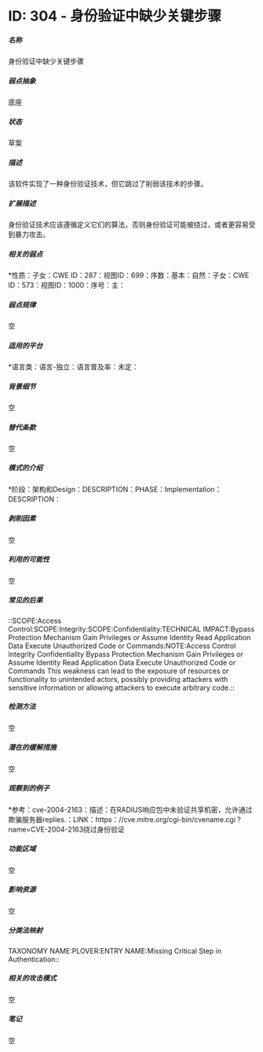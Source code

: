 # ID: 304 - 身份验证中缺少关键步骤
<h5>名称</h5>身份验证中缺少关键步骤
<h5>弱点抽象</h5>底座
<h5>状态</h5>草案
<h5>描述</h5>该软件实现了一种身份验证技术，但它跳过了削弱该技术的步骤。
<h5>扩展描述</h5>身份验证技术应该遵循定义它们的算法，否则身份验证可能被绕过，或者更容易受到暴力攻击。
<h5>相关的弱点</h5>*性质：子女：CWE ID：287：视图ID：699：序数：基本：自然：子女：CWE ID：573：视图ID：1000：序号：主：
<h5>弱点规律</h5>空
<h5>适用的平台</h5>*语言类：语言-独立：语言普及率：未定：
<h5>背景细节</h5>空
<h5>替代条款</h5>空
<h5>模式的介绍</h5>*阶段：架构和Design：DESCRIPTION：PHASE：Implementation：DESCRIPTION：
<h5>剥削因素</h5>空
<h5>利用的可能性</h5>空
<h5>常见的后果</h5>::SCOPE:Access Control:SCOPE:Integrity:SCOPE:Confidentiality:TECHNICAL IMPACT:Bypass Protection Mechanism Gain Privileges or Assume Identity Read Application Data Execute Unauthorized Code or Commands:NOTE:Access Control Integrity Confidentiality Bypass Protection Mechanism Gain Privileges or Assume Identity Read Application Data Execute Unauthorized Code or Commands This weakness can lead to the exposure of resources or functionality to unintended actors, possibly providing attackers with sensitive information or allowing attackers to execute arbitrary code.::
<h5>检测方法</h5>空
<h5>潜在的缓解措施</h5>空
<h5>观察到的例子</h5>*参考：cve-2004-2163：描述：在RADIUS响应包中未验证共享机密，允许通过欺骗服务器replies.：LINK：https：//cve.mitre.org/cgi-bin/cvename.cgi？name=CVE-2004-2163绕过身份验证
<h5>功能区域</h5>空
<h5>影响资源</h5>空
<h5>分类法映射</h5>TAXONOMY NAME:PLOVER:ENTRY NAME:Missing Critical Step in Authentication::
<h5>相关的攻击模式</h5>空
<h5>笔记</h5>空

